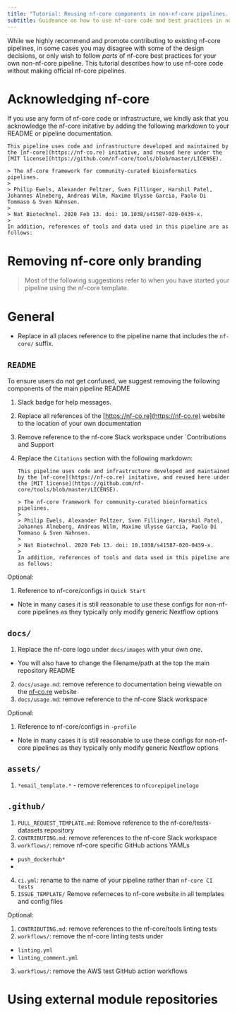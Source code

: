 ```yaml
---
title: "Tutorial: Reusing nf-core components in non-nf-core pipelines. "
subtitle: Guideance on how to use nf-core code and best practices in non-nf-core pipelines.
---
```


While we highly recommend and promote contributing to existing nf-core pipelines, in some cases you may disagree with some of the design decisions, or only wish to follow _parts_ of nf-core best practices for your own non-nf-core pipeline. This tutorial describes how to use nf-core code without making official nf-core pipelines. 

# Acknowledging nf-core

If you use any form of nf-core code or infrastructure, we kindly ask that you acknowledge the nf-core initative by adding the following markdown to your README or pipeline documentation.

```
This pipeline uses code and infrastructure developed and maintained by the [nf-core](https://nf-co.re) initative, and reused here under the [MIT license](https://github.com/nf-core/tools/blob/master/LICENSE).
    
> The nf-core framework for community-curated bioinformatics pipelines.
> 
> Philip Ewels, Alexander Peltzer, Sven Fillinger, Harshil Patel, Johannes Alneberg, Andreas Wilm, Maxime Ulysse Garcia, Paolo Di Tommaso & Sven Nahnsen.
> 
> Nat Biotechnol. 2020 Feb 13. doi: 10.1038/s41587-020-0439-x.
> 
In addition, references of tools and data used in this pipeline are as follows:
```

# Removing nf-core only branding

> Most of the following suggestions refer to when you have started your pipeline using the nf-core template.

# General

- Replace in all places reference to the pipeline name that includes the `nf-core/` suffix.

## `README`

To ensure users do not get confused, we suggest removing the following components of the main pipeline README

1. Slack badge for help messages.
2. Replace all references of the [https://nf-co.re](https://nf-co.re) website to the location of your own documentation
3. Remove reference to the nf-core Slack workspace under `Contributions and Support
4. Replace the `Citations` section with the following markdown:

    ```
    This pipeline uses code and infrastructure developed and maintained by the [nf-core](https://nf-co.re) initative, and reused here under the [MIT license](https://github.com/nf-core/tools/blob/master/LICENSE).
    
    > The nf-core framework for community-curated bioinformatics pipelines.
    > 
    > Philip Ewels, Alexander Peltzer, Sven Fillinger, Harshil Patel, Johannes Alneberg, Andreas Wilm, Maxime Ulysse Garcia, Paolo Di Tommaso & Sven Nahnsen.
    > 
    > Nat Biotechnol. 2020 Feb 13. doi: 10.1038/s41587-020-0439-x.
    > 
    In addition, references of tools and data used in this pipeline are as follows:
    ```

Optional: 

1. Reference to nf-core/configs in `Quick Start`
  - Note in many cases it is still reasonable to use these configs for non-nf-core pipelines as they typically only modify generic Nextflow options

## `docs/`

1. Replace the nf-core logo under `docs/images` with your own one.
  - You will also have to change the filename/path at the top the main repository README   
2. `docs/usage.md`: remove reference to documentation being viewable on the [nf-co.re](https://nf-co.re) website
3. `docs/usage.md`: remove reference to the nf-core Slack workspace

Optional: 

1. Reference to nf-core/configs in `-profile`
  - Note in many cases it is still reasonable to use these configs for non-nf-core pipelines as they typically only modify generic Nextflow options

## `assets/`

1. `*email_template.*` - remove references to `nfcorepipelinelogo`

## `.github/`

1. `PULL_REQUEST_TEMPLATE.md`: Remove reference to the nf-core/tests-datasets repository 
2. `CONTRIBUTING.md`: remove references to the nf-core Slack workspace
3. `workflows/`: remove nf-core specific GitHub actions YAMLs
  - `push_dockerhub*`
  - 
4. `ci.yml`: rename to the name of your pipeline rather than `nf-core CI tests`
5. `ISSUE_TEMPLATE/` Remove referneces to nf-core website in all templates and config files

Optional:

1. `CONTRIBUTING.md`: remove references to the nf-core/tools linting tests
2. `workflows/`: remove the nf-core linting tests under 
  - `linting.yml`
  - `linting_comment.yml`
3. `workflows/`: remove the AWS test GitHub action workflows
 
# Using external module repositories

<!-- TODO -->
